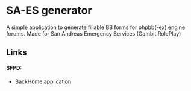 # SA-ES generator

A simple application to generate fillable BB forms for phpbb(-ex) engine forums. Made for San Andreas Emergency Services (Gambit RolePlay)

## Links

#### SFPD:

- [BackHome application](https://perkinson1251.github.io/saes-generators.github.io/sfpd/backhome "BackHome application")

